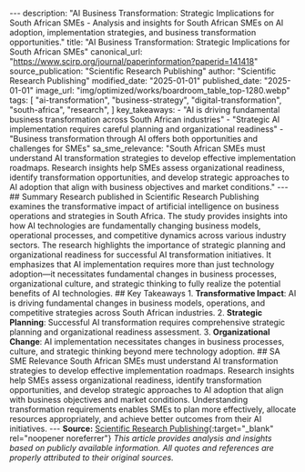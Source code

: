 --- description: "AI Business Transformation: Strategic Implications for South African SMEs - Analysis and insights for South African SMEs on AI adoption, implementation strategies, and business transformation opportunities." title: "AI Business Transformation: Strategic Implications for South African SMEs" canonical_url: "https://www.scirp.org/journal/paperinformation?paperid=141418" source_publication: "Scientific Research Publishing" author: "Scientific Research Publishing" modified_date: "2025-01-01" published_date: "2025-01-01" image_url: "img/optimized/works/boardroom_table_top-1280.webp" tags: [ "ai-transformation", "business-strategy", "digital-transformation", "south-africa", "research", ] key_takeaways: - "AI is driving fundamental business transformation across South African industries" - "Strategic AI implementation requires careful planning and organizational readiness" - "Business transformation through AI offers both opportunities and challenges for SMEs" sa_sme_relevance: "South African SMEs must understand AI transformation strategies to develop effective implementation roadmaps. Research insights help SMEs assess organizational readiness, identify transformation opportunities, and develop strategic approaches to AI adoption that align with business objectives and market conditions." --- <script type="application/ld+json"> { "@context": "https://schema.org", "@type": "Article", "headline": "AI Business Transformation: Strategic Implications for South African SMEs", "description": "AI Business Transformation: Strategic Implications for South African SMEs - Analysis and insights for South African SMEs on AI adoption, implementation strategies, and business transformation opportunities.", "author": { "@type": "Organization", "name": "Scientific Research Publishing" }, "publisher": { "@type": "Organization", "name": "Maru" }, "datePublished": "2025-01-01", "dateModified": "2025-01-01", "mainEntityOfPage": { "@type": "WebPage", "@id": "https://www.scirp.org/journal/paperinformation?paperid=141418" } } </script> ## Summary Research published in Scientific Research Publishing examines the transformative impact of artificial intelligence on business operations and strategies in South Africa. The study provides insights into how AI technologies are fundamentally changing business models, operational processes, and competitive dynamics across various industry sectors. The research highlights the importance of strategic planning and organizational readiness for successful AI transformation initiatives. It emphasizes that AI implementation requires more than just technology adoption—it necessitates fundamental changes in business processes, organizational culture, and strategic thinking to fully realize the potential benefits of AI technologies. ## Key Takeaways 1. **Transformative Impact**: AI is driving fundamental changes in business models, operations, and competitive strategies across South African industries. 2. **Strategic Planning**: Successful AI transformation requires comprehensive strategic planning and organizational readiness assessment. 3. **Organizational Change**: AI implementation necessitates changes in business processes, culture, and strategic thinking beyond mere technology adoption. ## SA SME Relevance South African SMEs must understand AI transformation strategies to develop effective implementation roadmaps. Research insights help SMEs assess organizational readiness, identify transformation opportunities, and develop strategic approaches to AI adoption that align with business objectives and market conditions. Understanding transformation requirements enables SMEs to plan more effectively, allocate resources appropriately, and achieve better outcomes from their AI initiatives. <!-- TODO: Verify specific research findings and methodology details from the original paper --> --- **Source:** [Scientific Research Publishing](https://www.scirp.org/journal/paperinformation?paperid=141418){:target="_blank" rel="noopener noreferrer"} *This article provides analysis and insights based on publicly available information. All quotes and references are properly attributed to their original sources.*